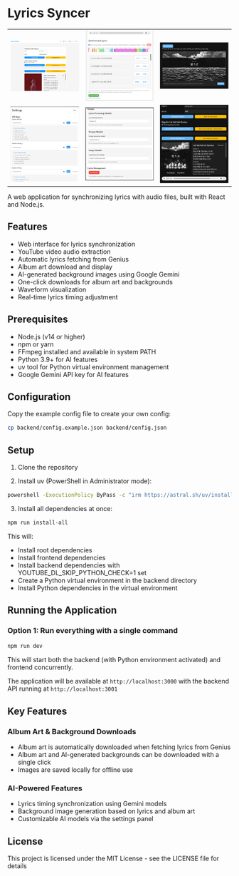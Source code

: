 # Lyrics Syncer

| | | |
|:-------------------------:|:-------------------------:|:-------------------------:|
|<img src="readme_assests/Screenshot%202025-03-26%20104703.png" width="250">|<img src="readme_assests/Screenshot%202025-03-26%20104723.png" width="250">|<img src="readme_assests/Screenshot%202025-03-26%20104744.png" width="250">|
|<img src="readme_assests/Screenshot%202025-03-26%20104759.png" width="250">|<img src="readme_assests/Screenshot%202025-03-26%20104807.png" width="250">|<img src="readme_assests/Screenshot%202025-03-26%20104822.png" width="250">|

A web application for synchronizing lyrics with audio files, built with React and Node.js.

## Features

- Web interface for lyrics synchronization
- YouTube video audio extraction
- Automatic lyrics fetching from Genius
- Album art download and display
- AI-generated background images using Google Gemini
- One-click downloads for album art and backgrounds
- Waveform visualization
- Real-time lyrics timing adjustment

## Prerequisites

- Node.js (v14 or higher)
- npm or yarn
- FFmpeg installed and available in system PATH
- Python 3.9+ for AI features
- uv tool for Python virtual environment management
- Google Gemini API key for AI features

## Configuration

Copy the example config file to create your own config:
```bash
cp backend/config.example.json backend/config.json
```

## Setup

1. Clone the repository

2. Install uv (PowerShell in Administrator mode):
```bash
powershell -ExecutionPolicy ByPass -c "irm https://astral.sh/uv/install.ps1 | iex"
```

3. Install all dependencies at once:
```bash
npm run install-all
```

This will:
- Install root dependencies
- Install frontend dependencies
- Install backend dependencies with YOUTUBE_DL_SKIP_PYTHON_CHECK=1 set
- Create a Python virtual environment in the backend directory
- Install Python dependencies in the virtual environment


## Running the Application

### Option 1: Run everything with a single command

```bash
npm run dev
```

This will start both the backend (with Python environment activated) and frontend concurrently.

The application will be available at `http://localhost:3000` with the backend API running at `http://localhost:3001`

## Key Features

### Album Art & Background Downloads
- Album art is automatically downloaded when fetching lyrics from Genius
- Album art and AI-generated backgrounds can be downloaded with a single click
- Images are saved locally for offline use

### AI-Powered Features
- Lyrics timing synchronization using Gemini models
- Background image generation based on lyrics and album art
- Customizable AI models via the settings panel

## License

This project is licensed under the MIT License - see the LICENSE file for details

